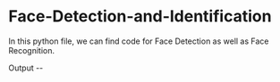 # Face-Detection-and-Identification

In this python file, we can find code for Face Detection as well as Face Recognition.

Output --

